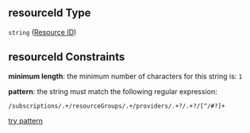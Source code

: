 ## resourceId Type

`string` ([Resource ID](btpsa-usecase-properties-services-items-allof-1-then-allof-82-then-allof-0-then-properties-parameters-properties-resource-id.md))

## resourceId Constraints

**minimum length**: the minimum number of characters for this string is: `1`

**pattern**: the string must match the following regular expression:&#x20;

```regexp
/subscriptions/.+/resourceGroups/.+/providers/.+?/.+?/[^/#?]+
```

[try pattern](https://regexr.com/?expression=%2Fsubscriptions%2F.%2B%2FresourceGroups%2F.%2B%2Fproviders%2F.%2B%3F%2F.%2B%3F%2F%5B%5E%2F%23%3F%5D%2B "try regular expression with regexr.com")

